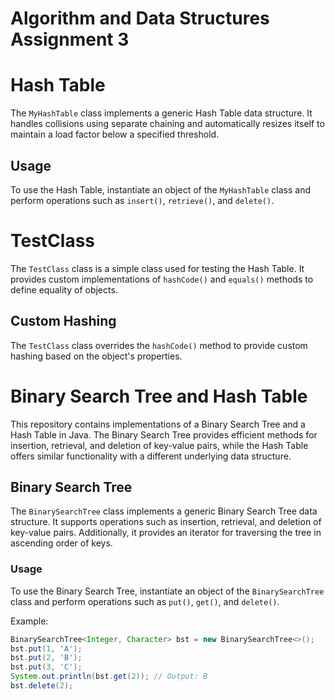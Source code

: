 # Algorithm and Data Structures Assignment 3

# Hash Table

The `MyHashTable` class implements a generic Hash Table data structure. It handles collisions using separate chaining and automatically resizes itself to maintain a load factor below a specified threshold.

## Usage

To use the Hash Table, instantiate an object of the `MyHashTable` class and perform operations such as `insert()`, `retrieve()`, and `delete()`.


# TestClass

The `TestClass` class is a simple class used for testing the Hash Table. It provides custom implementations of `hashCode()` and `equals()` methods to define equality of objects.

## Custom Hashing

The `TestClass` class overrides the `hashCode()` method to provide custom hashing based on the object's properties.


# Binary Search Tree and Hash Table

This repository contains implementations of a Binary Search Tree and a Hash Table in Java. The Binary Search Tree provides efficient methods for insertion, retrieval, and deletion of key-value pairs, while the Hash Table offers similar functionality with a different underlying data structure.

## Binary Search Tree

The `BinarySearchTree` class implements a generic Binary Search Tree data structure. It supports operations such as insertion, retrieval, and deletion of key-value pairs. Additionally, it provides an iterator for traversing the tree in ascending order of keys.

### Usage

To use the Binary Search Tree, instantiate an object of the `BinarySearchTree` class and perform operations such as `put()`, `get()`, and `delete()`.

Example:

```java
BinarySearchTree<Integer, Character> bst = new BinarySearchTree<>();
bst.put(1, 'A');
bst.put(2, 'B');
bst.put(3, 'C');
System.out.println(bst.get(2)); // Output: B
bst.delete(2);





